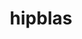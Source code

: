 ---
title: "hipblas"
layout: cache
categories: [package, develop]
meta: {"versions": ["6.1.2", "6.2.0"], "compilers": ["gcc@=11.4.0"], "oss": ["ubuntu22.04"], "platforms": ["linux"], "targets": ["x86_64_v3"], "stacks": ["e4s", "ml-linux-x86_64-rocm", "root"], "num_specs": 60, "num_specs_by_stack": {"e4s": 26, "root": 60, "ml-linux-x86_64-rocm": 34}}
spec_details: [{"hash": "flommviixme7ts6lumbu2xhtvrelug32", "compiler": "gcc@=11.4.0", "versions": ["6.1.2"], "os": "ubuntu22.04", "platform": "linux", "target": "x86_64_v3", "variants": ["amdgpu_target=auto", "~asan", "build_system=cmake", "build_type=Release", "~cuda", "generator=make", "~ipo", "patches=b05b34b", "+rocm"], "stacks": ["e4s", "root"], "size": "-", "tarball": "https://binaries.spack.io/develop/build_cache/linux-ubuntu22.04-x86_64_v3/gcc-11.4.0/hipblas-6.1.2/linux-ubuntu22.04-x86_64_v3-gcc-11.4.0-hipblas-6.1.2-flommviixme7ts6lumbu2xhtvrelug32.spack"}, {"hash": "czerv34xehx5oaqglzemjenmbw7tazkr", "compiler": "gcc@=11.4.0", "versions": ["6.1.2"], "os": "ubuntu22.04", "platform": "linux", "target": "x86_64_v3", "variants": ["amdgpu_target=auto", "~asan", "build_system=cmake", "build_type=Release", "~cuda", "generator=make", "~ipo", "patches=b05b34b", "+rocm"], "stacks": ["e4s", "root"], "size": "-", "tarball": "https://binaries.spack.io/develop/build_cache/linux-ubuntu22.04-x86_64_v3/gcc-11.4.0/hipblas-6.1.2/linux-ubuntu22.04-x86_64_v3-gcc-11.4.0-hipblas-6.1.2-czerv34xehx5oaqglzemjenmbw7tazkr.spack"}, {"hash": "i3xahjxxltejpjeu7v6pngop5uxrava2", "compiler": "gcc@=11.4.0", "versions": ["6.1.2"], "os": "ubuntu22.04", "platform": "linux", "target": "x86_64_v3", "variants": ["amdgpu_target=auto", "~asan", "build_system=cmake", "build_type=Release", "~cuda", "generator=make", "~ipo", "patches=b05b34b", "+rocm"], "stacks": ["e4s", "root"], "size": "-", "tarball": "https://binaries.spack.io/develop/build_cache/linux-ubuntu22.04-x86_64_v3/gcc-11.4.0/hipblas-6.1.2/linux-ubuntu22.04-x86_64_v3-gcc-11.4.0-hipblas-6.1.2-i3xahjxxltejpjeu7v6pngop5uxrava2.spack"}, {"hash": "mdhpii5xsvnrjiq4drd2tpau7kahqxcy", "compiler": "gcc@=11.4.0", "versions": ["6.1.2"], "os": "ubuntu22.04", "platform": "linux", "target": "x86_64_v3", "variants": ["amdgpu_target=auto", "~asan", "build_system=cmake", "build_type=Release", "~cuda", "generator=make", "~ipo", "patches=b05b34b", "+rocm"], "stacks": ["e4s", "root"], "size": "-", "tarball": "https://binaries.spack.io/develop/build_cache/linux-ubuntu22.04-x86_64_v3/gcc-11.4.0/hipblas-6.1.2/linux-ubuntu22.04-x86_64_v3-gcc-11.4.0-hipblas-6.1.2-mdhpii5xsvnrjiq4drd2tpau7kahqxcy.spack"}, {"hash": "ez5vcntskr2awdkqrmlurf7jiykc2gm7", "compiler": "gcc@=11.4.0", "versions": ["6.2.0"], "os": "ubuntu22.04", "platform": "linux", "target": "x86_64_v3", "variants": ["amdgpu_target=auto", "~asan", "build_system=cmake", "build_type=Release", "~cuda", "generator=make", "~ipo", "patches=b05b34b", "+rocm"], "stacks": ["e4s", "root"], "size": "-", "tarball": "https://binaries.spack.io/develop/build_cache/linux-ubuntu22.04-x86_64_v3/gcc-11.4.0/hipblas-6.2.0/linux-ubuntu22.04-x86_64_v3-gcc-11.4.0-hipblas-6.2.0-ez5vcntskr2awdkqrmlurf7jiykc2gm7.spack"}, {"hash": "4g4apk443ocawsmjpqsnlqbcdbbty4dn", "compiler": "gcc@=11.4.0", "versions": ["6.1.2"], "os": "ubuntu22.04", "platform": "linux", "target": "x86_64_v3", "variants": ["amdgpu_target=auto", "~asan", "build_system=cmake", "build_type=Release", "~cuda", "generator=make", "~ipo", "patches=b05b34b", "+rocm"], "stacks": ["e4s", "root"], "size": "-", "tarball": "https://binaries.spack.io/develop/build_cache/linux-ubuntu22.04-x86_64_v3/gcc-11.4.0/hipblas-6.1.2/linux-ubuntu22.04-x86_64_v3-gcc-11.4.0-hipblas-6.1.2-4g4apk443ocawsmjpqsnlqbcdbbty4dn.spack"}, {"hash": "2m5rwn4ai7nuq5vcz5rs7ckbnoznseqo", "compiler": "gcc@=11.4.0", "versions": ["6.1.2"], "os": "ubuntu22.04", "platform": "linux", "target": "x86_64_v3", "variants": ["amdgpu_target=auto", "~asan", "build_system=cmake", "build_type=Release", "~cuda", "generator=make", "~ipo", "patches=b05b34b", "+rocm"], "stacks": ["e4s", "root"], "size": "-", "tarball": "https://binaries.spack.io/develop/build_cache/linux-ubuntu22.04-x86_64_v3/gcc-11.4.0/hipblas-6.1.2/linux-ubuntu22.04-x86_64_v3-gcc-11.4.0-hipblas-6.1.2-2m5rwn4ai7nuq5vcz5rs7ckbnoznseqo.spack"}, {"hash": "t45fo2pg5h52ponqjgzre457d56biupf", "compiler": "gcc@=11.4.0", "versions": ["6.1.2"], "os": "ubuntu22.04", "platform": "linux", "target": "x86_64_v3", "variants": ["amdgpu_target=auto", "~asan", "build_system=cmake", "build_type=Release", "~cuda", "generator=make", "~ipo", "patches=b05b34b", "+rocm"], "stacks": ["e4s", "root"], "size": "-", "tarball": "https://binaries.spack.io/develop/build_cache/linux-ubuntu22.04-x86_64_v3/gcc-11.4.0/hipblas-6.1.2/linux-ubuntu22.04-x86_64_v3-gcc-11.4.0-hipblas-6.1.2-t45fo2pg5h52ponqjgzre457d56biupf.spack"}, {"hash": "5yf4jh3mubo5vmcfduw7jlwujil2gbb2", "compiler": "gcc@=11.4.0", "versions": ["6.1.2"], "os": "ubuntu22.04", "platform": "linux", "target": "x86_64_v3", "variants": ["amdgpu_target=auto", "~asan", "build_system=cmake", "build_type=Release", "~cuda", "generator=make", "~ipo", "patches=b05b34b", "+rocm"], "stacks": ["e4s", "root"], "size": "-", "tarball": "https://binaries.spack.io/develop/build_cache/linux-ubuntu22.04-x86_64_v3/gcc-11.4.0/hipblas-6.1.2/linux-ubuntu22.04-x86_64_v3-gcc-11.4.0-hipblas-6.1.2-5yf4jh3mubo5vmcfduw7jlwujil2gbb2.spack"}, {"hash": "gqcuagq2s6lkvms5bb2synukiknn75q7", "compiler": "gcc@=11.4.0", "versions": ["6.1.2"], "os": "ubuntu22.04", "platform": "linux", "target": "x86_64_v3", "variants": ["amdgpu_target=auto", "~asan", "build_system=cmake", "build_type=Release", "~cuda", "generator=make", "~ipo", "patches=b05b34b", "+rocm"], "stacks": ["e4s", "root"], "size": "-", "tarball": "https://binaries.spack.io/develop/build_cache/linux-ubuntu22.04-x86_64_v3/gcc-11.4.0/hipblas-6.1.2/linux-ubuntu22.04-x86_64_v3-gcc-11.4.0-hipblas-6.1.2-gqcuagq2s6lkvms5bb2synukiknn75q7.spack"}, {"hash": "2a44irrb2hyqhouotsmluyxvz3tmayww", "compiler": "gcc@=11.4.0", "versions": ["6.1.2"], "os": "ubuntu22.04", "platform": "linux", "target": "x86_64_v3", "variants": ["amdgpu_target=auto", "~asan", "build_system=cmake", "build_type=Release", "~cuda", "generator=make", "~ipo", "patches=b05b34b", "+rocm"], "stacks": ["e4s", "root"], "size": "-", "tarball": "https://binaries.spack.io/develop/build_cache/linux-ubuntu22.04-x86_64_v3/gcc-11.4.0/hipblas-6.1.2/linux-ubuntu22.04-x86_64_v3-gcc-11.4.0-hipblas-6.1.2-2a44irrb2hyqhouotsmluyxvz3tmayww.spack"}, {"hash": "fynbyynkegp5rbtimzkfbg7qhj7xydhy", "compiler": "gcc@=11.4.0", "versions": ["6.1.2"], "os": "ubuntu22.04", "platform": "linux", "target": "x86_64_v3", "variants": ["amdgpu_target=auto", "~asan", "build_system=cmake", "build_type=Release", "~cuda", "generator=make", "~ipo", "patches=b05b34b", "+rocm"], "stacks": ["e4s", "root"], "size": "-", "tarball": "https://binaries.spack.io/develop/build_cache/linux-ubuntu22.04-x86_64_v3/gcc-11.4.0/hipblas-6.1.2/linux-ubuntu22.04-x86_64_v3-gcc-11.4.0-hipblas-6.1.2-fynbyynkegp5rbtimzkfbg7qhj7xydhy.spack"}, {"hash": "nbufwc4rkpmgu5w6uk4gnx4467jdwqih", "compiler": "gcc@=11.4.0", "versions": ["6.1.2"], "os": "ubuntu22.04", "platform": "linux", "target": "x86_64_v3", "variants": ["amdgpu_target=auto", "~asan", "build_system=cmake", "build_type=Release", "~cuda", "generator=make", "~ipo", "patches=b05b34b", "+rocm"], "stacks": ["e4s", "root"], "size": "-", "tarball": "https://binaries.spack.io/develop/build_cache/linux-ubuntu22.04-x86_64_v3/gcc-11.4.0/hipblas-6.1.2/linux-ubuntu22.04-x86_64_v3-gcc-11.4.0-hipblas-6.1.2-nbufwc4rkpmgu5w6uk4gnx4467jdwqih.spack"}, {"hash": "ht3ko77atle7wohvivbaypjoxwaqbavb", "compiler": "gcc@=11.4.0", "versions": ["6.1.2"], "os": "ubuntu22.04", "platform": "linux", "target": "x86_64_v3", "variants": ["amdgpu_target=auto", "~asan", "build_system=cmake", "build_type=Release", "~cuda", "generator=make", "~ipo", "patches=b05b34b", "+rocm"], "stacks": ["e4s", "root"], "size": "-", "tarball": "https://binaries.spack.io/develop/build_cache/linux-ubuntu22.04-x86_64_v3/gcc-11.4.0/hipblas-6.1.2/linux-ubuntu22.04-x86_64_v3-gcc-11.4.0-hipblas-6.1.2-ht3ko77atle7wohvivbaypjoxwaqbavb.spack"}, {"hash": "gomyg64lxphapjxlxbcf2jppxwpgrxhw", "compiler": "gcc@=11.4.0", "versions": ["6.1.2"], "os": "ubuntu22.04", "platform": "linux", "target": "x86_64_v3", "variants": ["amdgpu_target=auto", "~asan", "build_system=cmake", "build_type=Release", "~cuda", "generator=make", "~ipo", "patches=b05b34b", "+rocm"], "stacks": ["e4s", "root"], "size": "-", "tarball": "https://binaries.spack.io/develop/build_cache/linux-ubuntu22.04-x86_64_v3/gcc-11.4.0/hipblas-6.1.2/linux-ubuntu22.04-x86_64_v3-gcc-11.4.0-hipblas-6.1.2-gomyg64lxphapjxlxbcf2jppxwpgrxhw.spack"}, {"hash": "ubjcs3gezakrfey7nzr6tzvyv2k7p6jf", "compiler": "gcc@=11.4.0", "versions": ["6.1.2"], "os": "ubuntu22.04", "platform": "linux", "target": "x86_64_v3", "variants": ["amdgpu_target=auto", "~asan", "build_system=cmake", "build_type=Release", "~cuda", "generator=make", "~ipo", "patches=b05b34b", "+rocm"], "stacks": ["e4s", "root"], "size": "-", "tarball": "https://binaries.spack.io/develop/build_cache/linux-ubuntu22.04-x86_64_v3/gcc-11.4.0/hipblas-6.1.2/linux-ubuntu22.04-x86_64_v3-gcc-11.4.0-hipblas-6.1.2-ubjcs3gezakrfey7nzr6tzvyv2k7p6jf.spack"}, {"hash": "htxoqhq35agytjs3krovvy4ins7jraul", "compiler": "gcc@=11.4.0", "versions": ["6.1.2"], "os": "ubuntu22.04", "platform": "linux", "target": "x86_64_v3", "variants": ["amdgpu_target=auto", "~asan", "build_system=cmake", "build_type=Release", "~cuda", "generator=make", "~ipo", "patches=b05b34b", "+rocm"], "stacks": ["e4s", "root"], "size": "-", "tarball": "https://binaries.spack.io/develop/build_cache/linux-ubuntu22.04-x86_64_v3/gcc-11.4.0/hipblas-6.1.2/linux-ubuntu22.04-x86_64_v3-gcc-11.4.0-hipblas-6.1.2-htxoqhq35agytjs3krovvy4ins7jraul.spack"}, {"hash": "adrd2gisqc2esqybauxwg7xqlq6y2foq", "compiler": "gcc@=11.4.0", "versions": ["6.1.2"], "os": "ubuntu22.04", "platform": "linux", "target": "x86_64_v3", "variants": ["amdgpu_target=auto", "~asan", "build_system=cmake", "build_type=Release", "~cuda", "generator=make", "~ipo", "patches=b05b34b", "+rocm"], "stacks": ["e4s", "root"], "size": "-", "tarball": "https://binaries.spack.io/develop/build_cache/linux-ubuntu22.04-x86_64_v3/gcc-11.4.0/hipblas-6.1.2/linux-ubuntu22.04-x86_64_v3-gcc-11.4.0-hipblas-6.1.2-adrd2gisqc2esqybauxwg7xqlq6y2foq.spack"}, {"hash": "xjk5vautslqhqau65bs2bunjovudbjgi", "compiler": "gcc@=11.4.0", "versions": ["6.1.2"], "os": "ubuntu22.04", "platform": "linux", "target": "x86_64_v3", "variants": ["amdgpu_target=auto", "~asan", "build_system=cmake", "build_type=Release", "~cuda", "generator=make", "~ipo", "patches=b05b34b", "+rocm"], "stacks": ["e4s", "root"], "size": "-", "tarball": "https://binaries.spack.io/develop/build_cache/linux-ubuntu22.04-x86_64_v3/gcc-11.4.0/hipblas-6.1.2/linux-ubuntu22.04-x86_64_v3-gcc-11.4.0-hipblas-6.1.2-xjk5vautslqhqau65bs2bunjovudbjgi.spack"}, {"hash": "eahk5jkgcw3qkbjmasegkqgzabf2w2rc", "compiler": "gcc@=11.4.0", "versions": ["6.1.2"], "os": "ubuntu22.04", "platform": "linux", "target": "x86_64_v3", "variants": ["amdgpu_target=auto", "~asan", "build_system=cmake", "build_type=Release", "~cuda", "generator=make", "~ipo", "patches=b05b34b", "+rocm"], "stacks": ["e4s", "root"], "size": "-", "tarball": "https://binaries.spack.io/develop/build_cache/linux-ubuntu22.04-x86_64_v3/gcc-11.4.0/hipblas-6.1.2/linux-ubuntu22.04-x86_64_v3-gcc-11.4.0-hipblas-6.1.2-eahk5jkgcw3qkbjmasegkqgzabf2w2rc.spack"}, {"hash": "dby4r4k3jiwjidb72jtwduyd7tmv6r2g", "compiler": "gcc@=11.4.0", "versions": ["6.1.2"], "os": "ubuntu22.04", "platform": "linux", "target": "x86_64_v3", "variants": ["amdgpu_target=auto", "~asan", "build_system=cmake", "build_type=Release", "~cuda", "generator=make", "~ipo", "patches=b05b34b", "+rocm"], "stacks": ["e4s", "root"], "size": "-", "tarball": "https://binaries.spack.io/develop/build_cache/linux-ubuntu22.04-x86_64_v3/gcc-11.4.0/hipblas-6.1.2/linux-ubuntu22.04-x86_64_v3-gcc-11.4.0-hipblas-6.1.2-dby4r4k3jiwjidb72jtwduyd7tmv6r2g.spack"}, {"hash": "x6flynmgo6swhwo7baf3mgfjdffrj24j", "compiler": "gcc@=11.4.0", "versions": ["6.1.2"], "os": "ubuntu22.04", "platform": "linux", "target": "x86_64_v3", "variants": ["amdgpu_target=auto", "~asan", "build_system=cmake", "build_type=Release", "~cuda", "generator=make", "~ipo", "patches=b05b34b", "+rocm"], "stacks": ["e4s", "root"], "size": "-", "tarball": "https://binaries.spack.io/develop/build_cache/linux-ubuntu22.04-x86_64_v3/gcc-11.4.0/hipblas-6.1.2/linux-ubuntu22.04-x86_64_v3-gcc-11.4.0-hipblas-6.1.2-x6flynmgo6swhwo7baf3mgfjdffrj24j.spack"}, {"hash": "fj4eq2hw2ri4i4rj7gbjntrdg3dhhmxh", "compiler": "gcc@=11.4.0", "versions": ["6.1.2"], "os": "ubuntu22.04", "platform": "linux", "target": "x86_64_v3", "variants": ["amdgpu_target=auto", "~asan", "build_system=cmake", "build_type=Release", "~cuda", "generator=make", "~ipo", "patches=b05b34b", "+rocm"], "stacks": ["e4s", "root"], "size": "-", "tarball": "https://binaries.spack.io/develop/build_cache/linux-ubuntu22.04-x86_64_v3/gcc-11.4.0/hipblas-6.1.2/linux-ubuntu22.04-x86_64_v3-gcc-11.4.0-hipblas-6.1.2-fj4eq2hw2ri4i4rj7gbjntrdg3dhhmxh.spack"}, {"hash": "utm4mw7sjp3hnuju7f4lystbp3n77vzv", "compiler": "gcc@=11.4.0", "versions": ["6.1.2"], "os": "ubuntu22.04", "platform": "linux", "target": "x86_64_v3", "variants": ["amdgpu_target=auto", "~asan", "build_system=cmake", "build_type=Release", "~cuda", "generator=make", "~ipo", "patches=b05b34b", "+rocm"], "stacks": ["e4s", "root"], "size": "-", "tarball": "https://binaries.spack.io/develop/build_cache/linux-ubuntu22.04-x86_64_v3/gcc-11.4.0/hipblas-6.1.2/linux-ubuntu22.04-x86_64_v3-gcc-11.4.0-hipblas-6.1.2-utm4mw7sjp3hnuju7f4lystbp3n77vzv.spack"}, {"hash": "tja27huiwyuxfrg6bxha4iarzl7ykj42", "compiler": "gcc@=11.4.0", "versions": ["6.1.2"], "os": "ubuntu22.04", "platform": "linux", "target": "x86_64_v3", "variants": ["amdgpu_target=auto", "~asan", "build_system=cmake", "build_type=Release", "~cuda", "generator=make", "~ipo", "patches=b05b34b", "+rocm"], "stacks": ["e4s", "root"], "size": "-", "tarball": "https://binaries.spack.io/develop/build_cache/linux-ubuntu22.04-x86_64_v3/gcc-11.4.0/hipblas-6.1.2/linux-ubuntu22.04-x86_64_v3-gcc-11.4.0-hipblas-6.1.2-tja27huiwyuxfrg6bxha4iarzl7ykj42.spack"}, {"hash": "tsxbrmhomwt4vzql5ayfqs34kw63x57m", "compiler": "gcc@=11.4.0", "versions": ["6.1.2"], "os": "ubuntu22.04", "platform": "linux", "target": "x86_64_v3", "variants": ["amdgpu_target=auto", "~asan", "build_system=cmake", "build_type=Release", "~cuda", "generator=make", "~ipo", "patches=b05b34b", "+rocm"], "stacks": ["e4s", "root"], "size": "-", "tarball": "https://binaries.spack.io/develop/build_cache/linux-ubuntu22.04-x86_64_v3/gcc-11.4.0/hipblas-6.1.2/linux-ubuntu22.04-x86_64_v3-gcc-11.4.0-hipblas-6.1.2-tsxbrmhomwt4vzql5ayfqs34kw63x57m.spack"}, {"hash": "nnej63uu7wgopvfuh46regtyggdkoj6e", "compiler": "gcc@=11.4.0", "versions": ["6.1.2"], "os": "ubuntu22.04", "platform": "linux", "target": "x86_64_v3", "variants": ["amdgpu_target=gfx90a", "~asan", "build_system=cmake", "build_type=Release", "~cuda", "generator=make", "~ipo", "patches=b05b34b", "+rocm"], "stacks": ["root", "ml-linux-x86_64-rocm"], "size": "-", "tarball": "https://binaries.spack.io/develop/build_cache/linux-ubuntu22.04-x86_64_v3/gcc-11.4.0/hipblas-6.1.2/linux-ubuntu22.04-x86_64_v3-gcc-11.4.0-hipblas-6.1.2-nnej63uu7wgopvfuh46regtyggdkoj6e.spack"}, {"hash": "dfw27ovb3fvoflmgdhyt3jfm3oempw4c", "compiler": "gcc@=11.4.0", "versions": ["6.1.2"], "os": "ubuntu22.04", "platform": "linux", "target": "x86_64_v3", "variants": ["amdgpu_target=gfx90a", "~asan", "build_system=cmake", "build_type=Release", "~cuda", "generator=make", "~ipo", "patches=b05b34b", "+rocm"], "stacks": ["root", "ml-linux-x86_64-rocm"], "size": "-", "tarball": "https://binaries.spack.io/develop/build_cache/linux-ubuntu22.04-x86_64_v3/gcc-11.4.0/hipblas-6.1.2/linux-ubuntu22.04-x86_64_v3-gcc-11.4.0-hipblas-6.1.2-dfw27ovb3fvoflmgdhyt3jfm3oempw4c.spack"}, {"hash": "3nlhszw7ckvxskueupol4ohwhek4dqhr", "compiler": "gcc@=11.4.0", "versions": ["6.1.2"], "os": "ubuntu22.04", "platform": "linux", "target": "x86_64_v3", "variants": ["amdgpu_target=gfx90a", "~asan", "build_system=cmake", "build_type=Release", "~cuda", "generator=make", "~ipo", "patches=b05b34b", "+rocm"], "stacks": ["root", "ml-linux-x86_64-rocm"], "size": "-", "tarball": "https://binaries.spack.io/develop/build_cache/linux-ubuntu22.04-x86_64_v3/gcc-11.4.0/hipblas-6.1.2/linux-ubuntu22.04-x86_64_v3-gcc-11.4.0-hipblas-6.1.2-3nlhszw7ckvxskueupol4ohwhek4dqhr.spack"}, {"hash": "fn3mkrexvco5sqiykkoplhqy7rzvy4mr", "compiler": "gcc@=11.4.0", "versions": ["6.1.2"], "os": "ubuntu22.04", "platform": "linux", "target": "x86_64_v3", "variants": ["amdgpu_target=gfx90a", "~asan", "build_system=cmake", "build_type=Release", "~cuda", "generator=make", "~ipo", "patches=b05b34b", "+rocm"], "stacks": ["root", "ml-linux-x86_64-rocm"], "size": "-", "tarball": "https://binaries.spack.io/develop/build_cache/linux-ubuntu22.04-x86_64_v3/gcc-11.4.0/hipblas-6.1.2/linux-ubuntu22.04-x86_64_v3-gcc-11.4.0-hipblas-6.1.2-fn3mkrexvco5sqiykkoplhqy7rzvy4mr.spack"}, {"hash": "ef2cm3a46he7fplqe3anpwz23w7mp6sf", "compiler": "gcc@=11.4.0", "versions": ["6.1.2"], "os": "ubuntu22.04", "platform": "linux", "target": "x86_64_v3", "variants": ["amdgpu_target=gfx90a", "~asan", "build_system=cmake", "build_type=Release", "~cuda", "generator=make", "~ipo", "patches=b05b34b", "+rocm"], "stacks": ["root", "ml-linux-x86_64-rocm"], "size": "-", "tarball": "https://binaries.spack.io/develop/build_cache/linux-ubuntu22.04-x86_64_v3/gcc-11.4.0/hipblas-6.1.2/linux-ubuntu22.04-x86_64_v3-gcc-11.4.0-hipblas-6.1.2-ef2cm3a46he7fplqe3anpwz23w7mp6sf.spack"}, {"hash": "2byhkbghopuqavkqwnebtm6n2y32bymx", "compiler": "gcc@=11.4.0", "versions": ["6.1.2"], "os": "ubuntu22.04", "platform": "linux", "target": "x86_64_v3", "variants": ["amdgpu_target=gfx90a", "~asan", "build_system=cmake", "build_type=Release", "~cuda", "generator=make", "~ipo", "patches=b05b34b", "+rocm"], "stacks": ["root", "ml-linux-x86_64-rocm"], "size": "-", "tarball": "https://binaries.spack.io/develop/build_cache/linux-ubuntu22.04-x86_64_v3/gcc-11.4.0/hipblas-6.1.2/linux-ubuntu22.04-x86_64_v3-gcc-11.4.0-hipblas-6.1.2-2byhkbghopuqavkqwnebtm6n2y32bymx.spack"}, {"hash": "6kncx5vowt44jz7jdcg7w3kiccvxkkoq", "compiler": "gcc@=11.4.0", "versions": ["6.1.2"], "os": "ubuntu22.04", "platform": "linux", "target": "x86_64_v3", "variants": ["amdgpu_target=gfx90a", "~asan", "build_system=cmake", "build_type=Release", "~cuda", "generator=make", "~ipo", "patches=b05b34b", "+rocm"], "stacks": ["root", "ml-linux-x86_64-rocm"], "size": "-", "tarball": "https://binaries.spack.io/develop/build_cache/linux-ubuntu22.04-x86_64_v3/gcc-11.4.0/hipblas-6.1.2/linux-ubuntu22.04-x86_64_v3-gcc-11.4.0-hipblas-6.1.2-6kncx5vowt44jz7jdcg7w3kiccvxkkoq.spack"}, {"hash": "ajhdwu7gmukf6ojqepgzmddbtfpougrt", "compiler": "gcc@=11.4.0", "versions": ["6.1.2"], "os": "ubuntu22.04", "platform": "linux", "target": "x86_64_v3", "variants": ["amdgpu_target=gfx90a", "~asan", "build_system=cmake", "build_type=Release", "~cuda", "generator=make", "~ipo", "patches=b05b34b", "+rocm"], "stacks": ["root", "ml-linux-x86_64-rocm"], "size": "-", "tarball": "https://binaries.spack.io/develop/build_cache/linux-ubuntu22.04-x86_64_v3/gcc-11.4.0/hipblas-6.1.2/linux-ubuntu22.04-x86_64_v3-gcc-11.4.0-hipblas-6.1.2-ajhdwu7gmukf6ojqepgzmddbtfpougrt.spack"}, {"hash": "6rrk4prcsowosa2djjfoaq6ac6llpcwh", "compiler": "gcc@=11.4.0", "versions": ["6.1.2"], "os": "ubuntu22.04", "platform": "linux", "target": "x86_64_v3", "variants": ["amdgpu_target=gfx90a", "~asan", "build_system=cmake", "build_type=Release", "~cuda", "generator=make", "~ipo", "patches=b05b34b", "+rocm"], "stacks": ["root", "ml-linux-x86_64-rocm"], "size": "-", "tarball": "https://binaries.spack.io/develop/build_cache/linux-ubuntu22.04-x86_64_v3/gcc-11.4.0/hipblas-6.1.2/linux-ubuntu22.04-x86_64_v3-gcc-11.4.0-hipblas-6.1.2-6rrk4prcsowosa2djjfoaq6ac6llpcwh.spack"}, {"hash": "ep64x54edpxe3usgs77dfn4v3hfx3ke3", "compiler": "gcc@=11.4.0", "versions": ["6.1.2"], "os": "ubuntu22.04", "platform": "linux", "target": "x86_64_v3", "variants": ["amdgpu_target=gfx90a", "~asan", "build_system=cmake", "build_type=Release", "~cuda", "generator=make", "~ipo", "patches=b05b34b", "+rocm"], "stacks": ["root", "ml-linux-x86_64-rocm"], "size": "-", "tarball": "https://binaries.spack.io/develop/build_cache/linux-ubuntu22.04-x86_64_v3/gcc-11.4.0/hipblas-6.1.2/linux-ubuntu22.04-x86_64_v3-gcc-11.4.0-hipblas-6.1.2-ep64x54edpxe3usgs77dfn4v3hfx3ke3.spack"}, {"hash": "4j7f7uggnirnjkc6r6fgtdhjhv6za2py", "compiler": "gcc@=11.4.0", "versions": ["6.1.2"], "os": "ubuntu22.04", "platform": "linux", "target": "x86_64_v3", "variants": ["amdgpu_target=gfx90a", "~asan", "build_system=cmake", "build_type=Release", "~cuda", "generator=make", "~ipo", "patches=b05b34b", "+rocm"], "stacks": ["root", "ml-linux-x86_64-rocm"], "size": "-", "tarball": "https://binaries.spack.io/develop/build_cache/linux-ubuntu22.04-x86_64_v3/gcc-11.4.0/hipblas-6.1.2/linux-ubuntu22.04-x86_64_v3-gcc-11.4.0-hipblas-6.1.2-4j7f7uggnirnjkc6r6fgtdhjhv6za2py.spack"}, {"hash": "a4r27nivj5h22jtwhp6fenaj4q3r4kpt", "compiler": "gcc@=11.4.0", "versions": ["6.1.2"], "os": "ubuntu22.04", "platform": "linux", "target": "x86_64_v3", "variants": ["amdgpu_target=gfx90a", "~asan", "build_system=cmake", "build_type=Release", "~cuda", "generator=make", "~ipo", "patches=b05b34b", "+rocm"], "stacks": ["root", "ml-linux-x86_64-rocm"], "size": "-", "tarball": "https://binaries.spack.io/develop/build_cache/linux-ubuntu22.04-x86_64_v3/gcc-11.4.0/hipblas-6.1.2/linux-ubuntu22.04-x86_64_v3-gcc-11.4.0-hipblas-6.1.2-a4r27nivj5h22jtwhp6fenaj4q3r4kpt.spack"}, {"hash": "73otztpwrzagqtzq7gsdgonrc7k2z2qz", "compiler": "gcc@=11.4.0", "versions": ["6.1.2"], "os": "ubuntu22.04", "platform": "linux", "target": "x86_64_v3", "variants": ["amdgpu_target=gfx90a", "~asan", "build_system=cmake", "build_type=Release", "~cuda", "generator=make", "~ipo", "patches=b05b34b", "+rocm"], "stacks": ["root", "ml-linux-x86_64-rocm"], "size": "-", "tarball": "https://binaries.spack.io/develop/build_cache/linux-ubuntu22.04-x86_64_v3/gcc-11.4.0/hipblas-6.1.2/linux-ubuntu22.04-x86_64_v3-gcc-11.4.0-hipblas-6.1.2-73otztpwrzagqtzq7gsdgonrc7k2z2qz.spack"}, {"hash": "gvyuatswpye3k4ttmkx5eokccfrydofl", "compiler": "gcc@=11.4.0", "versions": ["6.1.2"], "os": "ubuntu22.04", "platform": "linux", "target": "x86_64_v3", "variants": ["amdgpu_target=gfx90a", "~asan", "build_system=cmake", "build_type=Release", "~cuda", "generator=make", "~ipo", "patches=b05b34b", "+rocm"], "stacks": ["root", "ml-linux-x86_64-rocm"], "size": "-", "tarball": "https://binaries.spack.io/develop/build_cache/linux-ubuntu22.04-x86_64_v3/gcc-11.4.0/hipblas-6.1.2/linux-ubuntu22.04-x86_64_v3-gcc-11.4.0-hipblas-6.1.2-gvyuatswpye3k4ttmkx5eokccfrydofl.spack"}, {"hash": "amaeqmcp5wvqqncovzgz4upqnoctrfr5", "compiler": "gcc@=11.4.0", "versions": ["6.1.2"], "os": "ubuntu22.04", "platform": "linux", "target": "x86_64_v3", "variants": ["amdgpu_target=gfx90a", "~asan", "build_system=cmake", "build_type=Release", "~cuda", "generator=make", "~ipo", "patches=b05b34b", "+rocm"], "stacks": ["root", "ml-linux-x86_64-rocm"], "size": "-", "tarball": "https://binaries.spack.io/develop/build_cache/linux-ubuntu22.04-x86_64_v3/gcc-11.4.0/hipblas-6.1.2/linux-ubuntu22.04-x86_64_v3-gcc-11.4.0-hipblas-6.1.2-amaeqmcp5wvqqncovzgz4upqnoctrfr5.spack"}, {"hash": "cxfisrisea6x46zfr5554dxanahoheru", "compiler": "gcc@=11.4.0", "versions": ["6.1.2"], "os": "ubuntu22.04", "platform": "linux", "target": "x86_64_v3", "variants": ["amdgpu_target=gfx90a", "~asan", "build_system=cmake", "build_type=Release", "~cuda", "generator=make", "~ipo", "patches=b05b34b", "+rocm"], "stacks": ["root", "ml-linux-x86_64-rocm"], "size": "-", "tarball": "https://binaries.spack.io/develop/build_cache/linux-ubuntu22.04-x86_64_v3/gcc-11.4.0/hipblas-6.1.2/linux-ubuntu22.04-x86_64_v3-gcc-11.4.0-hipblas-6.1.2-cxfisrisea6x46zfr5554dxanahoheru.spack"}, {"hash": "aoqv5slrrgvjbm262ooefuj57zu72dkn", "compiler": "gcc@=11.4.0", "versions": ["6.1.2"], "os": "ubuntu22.04", "platform": "linux", "target": "x86_64_v3", "variants": ["amdgpu_target=gfx90a", "~asan", "build_system=cmake", "build_type=Release", "~cuda", "generator=make", "~ipo", "patches=b05b34b", "+rocm"], "stacks": ["root", "ml-linux-x86_64-rocm"], "size": "-", "tarball": "https://binaries.spack.io/develop/build_cache/linux-ubuntu22.04-x86_64_v3/gcc-11.4.0/hipblas-6.1.2/linux-ubuntu22.04-x86_64_v3-gcc-11.4.0-hipblas-6.1.2-aoqv5slrrgvjbm262ooefuj57zu72dkn.spack"}, {"hash": "delfmifsctdefxceryspg7ck4zkry3pq", "compiler": "gcc@=11.4.0", "versions": ["6.1.2"], "os": "ubuntu22.04", "platform": "linux", "target": "x86_64_v3", "variants": ["amdgpu_target=gfx90a", "~asan", "build_system=cmake", "build_type=Release", "~cuda", "generator=make", "~ipo", "patches=b05b34b", "+rocm"], "stacks": ["root", "ml-linux-x86_64-rocm"], "size": "-", "tarball": "https://binaries.spack.io/develop/build_cache/linux-ubuntu22.04-x86_64_v3/gcc-11.4.0/hipblas-6.1.2/linux-ubuntu22.04-x86_64_v3-gcc-11.4.0-hipblas-6.1.2-delfmifsctdefxceryspg7ck4zkry3pq.spack"}, {"hash": "ubff4r4g5i7o6eb6yuyadx24ynmctd5h", "compiler": "gcc@=11.4.0", "versions": ["6.1.2"], "os": "ubuntu22.04", "platform": "linux", "target": "x86_64_v3", "variants": ["amdgpu_target=gfx90a", "~asan", "build_system=cmake", "build_type=Release", "~cuda", "generator=make", "~ipo", "patches=b05b34b", "+rocm"], "stacks": ["root", "ml-linux-x86_64-rocm"], "size": "-", "tarball": "https://binaries.spack.io/develop/build_cache/linux-ubuntu22.04-x86_64_v3/gcc-11.4.0/hipblas-6.1.2/linux-ubuntu22.04-x86_64_v3-gcc-11.4.0-hipblas-6.1.2-ubff4r4g5i7o6eb6yuyadx24ynmctd5h.spack"}, {"hash": "jvhb2bzw22yrtntzs2rz5jigdxcxmzmc", "compiler": "gcc@=11.4.0", "versions": ["6.1.2"], "os": "ubuntu22.04", "platform": "linux", "target": "x86_64_v3", "variants": ["amdgpu_target=gfx90a", "~asan", "build_system=cmake", "build_type=Release", "~cuda", "generator=make", "~ipo", "patches=b05b34b", "+rocm"], "stacks": ["root", "ml-linux-x86_64-rocm"], "size": "-", "tarball": "https://binaries.spack.io/develop/build_cache/linux-ubuntu22.04-x86_64_v3/gcc-11.4.0/hipblas-6.1.2/linux-ubuntu22.04-x86_64_v3-gcc-11.4.0-hipblas-6.1.2-jvhb2bzw22yrtntzs2rz5jigdxcxmzmc.spack"}, {"hash": "ohzegvtnnzx2kyljelogbycvesilg7jq", "compiler": "gcc@=11.4.0", "versions": ["6.1.2"], "os": "ubuntu22.04", "platform": "linux", "target": "x86_64_v3", "variants": ["amdgpu_target=gfx90a", "~asan", "build_system=cmake", "build_type=Release", "~cuda", "generator=make", "~ipo", "patches=b05b34b", "+rocm"], "stacks": ["root", "ml-linux-x86_64-rocm"], "size": "-", "tarball": "https://binaries.spack.io/develop/build_cache/linux-ubuntu22.04-x86_64_v3/gcc-11.4.0/hipblas-6.1.2/linux-ubuntu22.04-x86_64_v3-gcc-11.4.0-hipblas-6.1.2-ohzegvtnnzx2kyljelogbycvesilg7jq.spack"}, {"hash": "jyfpoqyprlu6bgbrtc6wlqnufgtebue7", "compiler": "gcc@=11.4.0", "versions": ["6.1.2"], "os": "ubuntu22.04", "platform": "linux", "target": "x86_64_v3", "variants": ["amdgpu_target=gfx90a", "~asan", "build_system=cmake", "build_type=Release", "~cuda", "generator=make", "~ipo", "patches=b05b34b", "+rocm"], "stacks": ["root", "ml-linux-x86_64-rocm"], "size": "-", "tarball": "https://binaries.spack.io/develop/build_cache/linux-ubuntu22.04-x86_64_v3/gcc-11.4.0/hipblas-6.1.2/linux-ubuntu22.04-x86_64_v3-gcc-11.4.0-hipblas-6.1.2-jyfpoqyprlu6bgbrtc6wlqnufgtebue7.spack"}, {"hash": "urvimcno4ea2xniptxrkrmo62qcsxbtt", "compiler": "gcc@=11.4.0", "versions": ["6.1.2"], "os": "ubuntu22.04", "platform": "linux", "target": "x86_64_v3", "variants": ["amdgpu_target=gfx90a", "~asan", "build_system=cmake", "build_type=Release", "~cuda", "generator=make", "~ipo", "patches=b05b34b", "+rocm"], "stacks": ["root", "ml-linux-x86_64-rocm"], "size": "-", "tarball": "https://binaries.spack.io/develop/build_cache/linux-ubuntu22.04-x86_64_v3/gcc-11.4.0/hipblas-6.1.2/linux-ubuntu22.04-x86_64_v3-gcc-11.4.0-hipblas-6.1.2-urvimcno4ea2xniptxrkrmo62qcsxbtt.spack"}, {"hash": "oir6fb676atydvctji5lmldpuhygskvz", "compiler": "gcc@=11.4.0", "versions": ["6.1.2"], "os": "ubuntu22.04", "platform": "linux", "target": "x86_64_v3", "variants": ["amdgpu_target=gfx90a", "~asan", "build_system=cmake", "build_type=Release", "~cuda", "generator=make", "~ipo", "patches=b05b34b", "+rocm"], "stacks": ["root", "ml-linux-x86_64-rocm"], "size": "-", "tarball": "https://binaries.spack.io/develop/build_cache/linux-ubuntu22.04-x86_64_v3/gcc-11.4.0/hipblas-6.1.2/linux-ubuntu22.04-x86_64_v3-gcc-11.4.0-hipblas-6.1.2-oir6fb676atydvctji5lmldpuhygskvz.spack"}, {"hash": "ogdtntpt6tnlwg6futsv4qbbccacxodi", "compiler": "gcc@=11.4.0", "versions": ["6.1.2"], "os": "ubuntu22.04", "platform": "linux", "target": "x86_64_v3", "variants": ["amdgpu_target=gfx90a", "~asan", "build_system=cmake", "build_type=Release", "~cuda", "generator=make", "~ipo", "patches=b05b34b", "+rocm"], "stacks": ["root", "ml-linux-x86_64-rocm"], "size": "-", "tarball": "https://binaries.spack.io/develop/build_cache/linux-ubuntu22.04-x86_64_v3/gcc-11.4.0/hipblas-6.1.2/linux-ubuntu22.04-x86_64_v3-gcc-11.4.0-hipblas-6.1.2-ogdtntpt6tnlwg6futsv4qbbccacxodi.spack"}, {"hash": "rmnlt4rr6ebzf5rkwe525ew2xdbgydwb", "compiler": "gcc@=11.4.0", "versions": ["6.1.2"], "os": "ubuntu22.04", "platform": "linux", "target": "x86_64_v3", "variants": ["amdgpu_target=gfx90a", "~asan", "build_system=cmake", "build_type=Release", "~cuda", "generator=make", "~ipo", "patches=b05b34b", "+rocm"], "stacks": ["root", "ml-linux-x86_64-rocm"], "size": "-", "tarball": "https://binaries.spack.io/develop/build_cache/linux-ubuntu22.04-x86_64_v3/gcc-11.4.0/hipblas-6.1.2/linux-ubuntu22.04-x86_64_v3-gcc-11.4.0-hipblas-6.1.2-rmnlt4rr6ebzf5rkwe525ew2xdbgydwb.spack"}, {"hash": "yhpy5kakosjsjmizb4xyseexzrasjekh", "compiler": "gcc@=11.4.0", "versions": ["6.1.2"], "os": "ubuntu22.04", "platform": "linux", "target": "x86_64_v3", "variants": ["amdgpu_target=gfx90a", "~asan", "build_system=cmake", "build_type=Release", "~cuda", "generator=make", "~ipo", "patches=b05b34b", "+rocm"], "stacks": ["root", "ml-linux-x86_64-rocm"], "size": "-", "tarball": "https://binaries.spack.io/develop/build_cache/linux-ubuntu22.04-x86_64_v3/gcc-11.4.0/hipblas-6.1.2/linux-ubuntu22.04-x86_64_v3-gcc-11.4.0-hipblas-6.1.2-yhpy5kakosjsjmizb4xyseexzrasjekh.spack"}, {"hash": "rprmu3awr6ivneil3bqr2tdiovezhxlv", "compiler": "gcc@=11.4.0", "versions": ["6.1.2"], "os": "ubuntu22.04", "platform": "linux", "target": "x86_64_v3", "variants": ["amdgpu_target=gfx90a", "~asan", "build_system=cmake", "build_type=Release", "~cuda", "generator=make", "~ipo", "patches=b05b34b", "+rocm"], "stacks": ["root", "ml-linux-x86_64-rocm"], "size": "-", "tarball": "https://binaries.spack.io/develop/build_cache/linux-ubuntu22.04-x86_64_v3/gcc-11.4.0/hipblas-6.1.2/linux-ubuntu22.04-x86_64_v3-gcc-11.4.0-hipblas-6.1.2-rprmu3awr6ivneil3bqr2tdiovezhxlv.spack"}, {"hash": "szqwn3zri6nmzfk2pqe3zjvlog3s3vmd", "compiler": "gcc@=11.4.0", "versions": ["6.1.2"], "os": "ubuntu22.04", "platform": "linux", "target": "x86_64_v3", "variants": ["amdgpu_target=gfx90a", "~asan", "build_system=cmake", "build_type=Release", "~cuda", "generator=make", "~ipo", "patches=b05b34b", "+rocm"], "stacks": ["root", "ml-linux-x86_64-rocm"], "size": "-", "tarball": "https://binaries.spack.io/develop/build_cache/linux-ubuntu22.04-x86_64_v3/gcc-11.4.0/hipblas-6.1.2/linux-ubuntu22.04-x86_64_v3-gcc-11.4.0-hipblas-6.1.2-szqwn3zri6nmzfk2pqe3zjvlog3s3vmd.spack"}, {"hash": "oyx2b5gjcjr4qrtn4hyk6jjkwx6vkg5x", "compiler": "gcc@=11.4.0", "versions": ["6.1.2"], "os": "ubuntu22.04", "platform": "linux", "target": "x86_64_v3", "variants": ["amdgpu_target=gfx90a", "~asan", "build_system=cmake", "build_type=Release", "~cuda", "generator=make", "~ipo", "patches=b05b34b", "+rocm"], "stacks": ["root", "ml-linux-x86_64-rocm"], "size": "-", "tarball": "https://binaries.spack.io/develop/build_cache/linux-ubuntu22.04-x86_64_v3/gcc-11.4.0/hipblas-6.1.2/linux-ubuntu22.04-x86_64_v3-gcc-11.4.0-hipblas-6.1.2-oyx2b5gjcjr4qrtn4hyk6jjkwx6vkg5x.spack"}, {"hash": "qalulyqnw3pe6hyr6gdhajtzyjtg4jhr", "compiler": "gcc@=11.4.0", "versions": ["6.1.2"], "os": "ubuntu22.04", "platform": "linux", "target": "x86_64_v3", "variants": ["amdgpu_target=gfx90a", "~asan", "build_system=cmake", "build_type=Release", "~cuda", "generator=make", "~ipo", "patches=b05b34b", "+rocm"], "stacks": ["root", "ml-linux-x86_64-rocm"], "size": "-", "tarball": "https://binaries.spack.io/develop/build_cache/linux-ubuntu22.04-x86_64_v3/gcc-11.4.0/hipblas-6.1.2/linux-ubuntu22.04-x86_64_v3-gcc-11.4.0-hipblas-6.1.2-qalulyqnw3pe6hyr6gdhajtzyjtg4jhr.spack"}, {"hash": "oxo24hokkrjaui5ngwxxsbvu7cgotlmk", "compiler": "gcc@=11.4.0", "versions": ["6.1.2"], "os": "ubuntu22.04", "platform": "linux", "target": "x86_64_v3", "variants": ["amdgpu_target=gfx90a", "~asan", "build_system=cmake", "build_type=Release", "~cuda", "generator=make", "~ipo", "patches=b05b34b", "+rocm"], "stacks": ["root", "ml-linux-x86_64-rocm"], "size": "-", "tarball": "https://binaries.spack.io/develop/build_cache/linux-ubuntu22.04-x86_64_v3/gcc-11.4.0/hipblas-6.1.2/linux-ubuntu22.04-x86_64_v3-gcc-11.4.0-hipblas-6.1.2-oxo24hokkrjaui5ngwxxsbvu7cgotlmk.spack"}, {"hash": "xguzyex2r3x2kynqmhf5b4poktku47pc", "compiler": "gcc@=11.4.0", "versions": ["6.1.2"], "os": "ubuntu22.04", "platform": "linux", "target": "x86_64_v3", "variants": ["amdgpu_target=gfx90a", "~asan", "build_system=cmake", "build_type=Release", "~cuda", "generator=make", "~ipo", "patches=b05b34b", "+rocm"], "stacks": ["root", "ml-linux-x86_64-rocm"], "size": "-", "tarball": "https://binaries.spack.io/develop/build_cache/linux-ubuntu22.04-x86_64_v3/gcc-11.4.0/hipblas-6.1.2/linux-ubuntu22.04-x86_64_v3-gcc-11.4.0-hipblas-6.1.2-xguzyex2r3x2kynqmhf5b4poktku47pc.spack"}, {"hash": "twescbyn3puizw5q7rjyrocgxipm4nqq", "compiler": "gcc@=11.4.0", "versions": ["6.1.2"], "os": "ubuntu22.04", "platform": "linux", "target": "x86_64_v3", "variants": ["amdgpu_target=gfx90a", "~asan", "build_system=cmake", "build_type=Release", "~cuda", "generator=make", "~ipo", "patches=b05b34b", "+rocm"], "stacks": ["root", "ml-linux-x86_64-rocm"], "size": "-", "tarball": "https://binaries.spack.io/develop/build_cache/linux-ubuntu22.04-x86_64_v3/gcc-11.4.0/hipblas-6.1.2/linux-ubuntu22.04-x86_64_v3-gcc-11.4.0-hipblas-6.1.2-twescbyn3puizw5q7rjyrocgxipm4nqq.spack"}]
---